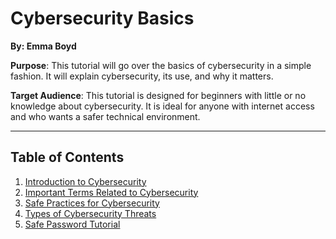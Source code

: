 # Cybersecurity Basics
**By: Emma Boyd**

**Purpose**: This tutorial will go over the basics of cybersecurity in a simple fashion. It will explain cybersecurity, its use, and why it matters.

**Target Audience**: This tutorial is designed for beginners with little or no knowledge about cybersecurity. It is ideal for anyone with internet access and who wants a safer technical environment.

---
## Table of Contents
1. [Introduction to Cybersecurity](introduction.md)
2. [Important Terms Related to Cybersecurity](terms.md)
3. [Safe Practices for Cybersecurity](practice.md)
4. [Types of Cybersecurity Threats](threats.md)
5. [Safe Password Tutorial](safePasswordTutorial.md)
